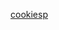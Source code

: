 [cookiesp](https://www.freecodecamp.org/news/everything-you-need-to-know-about-cookies-for-web-development/)